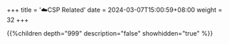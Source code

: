 +++
title = '☁️CSP Related'
date = 2024-03-07T15:00:59+08:00
weight = 32
+++

{{%children depth="999" description="false" showhidden="true" %}}
